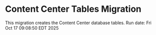 # Content Center Tables Migration

This migration creates the Content Center database tables.
Run date: Fri Oct 17 09:08:50 EDT 2025

